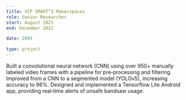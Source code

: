 ```yaml
---
title: VIP SMART^3 Makerspaces
role: Senior Researcher
start: August 2021
end: December 2022

date: 2095

type: project
---
```


Built a convolutional neural network (CNN) using over 950+ manually labeled video frames with a pipeline for pre‑processing and filtering. Improved from a CNN to a segmented model (YOLOv5), increasing accuracy to 96%. Designed and implemented a Tensorflow Lite Android app, providing real‑time alerts of unsafe bandsaw usage.
